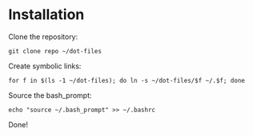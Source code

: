 Installation 
============

Clone the repository:

    git clone repo ~/dot-files

Create symbolic links:

    for f in $(ls -1 ~/dot-files); do ln -s ~/dot-files/$f ~/.$f; done

Source the bash_prompt:

    echo "source ~/.bash_prompt" >> ~/.bashrc

Done!
